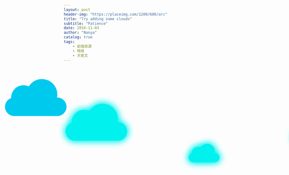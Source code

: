 ```yaml
---
layout: post
header-img: "https://placeimg.com/1200/600/arc"
title: "Try adding some clouds"
subtitle: "Patience"
date: 2016-11-03
author: "Nanya"
catalog: true
tags:
    - 前端资源
    - 特效
    - 犬夜叉
---
```


<div class="container-fluid container">
    <div id="clouds">
        <div class="cloud1"></div>
        <div class="cloud2"></div>
        <div class="cloud3"></div>
    </div>
    <div id="clouds2">
        <div class="cloud1"></div>
        <div class="cloud2"></div>
        <div class="cloud3"></div>
    </div>
</div>

<style>
.container {
    background: #fff;
}

/* Clouds */
#clouds {
  top: 100px;
  position: relative;
  -webkit-animation: move 20s infinite linear;
  -moz-animation: move 20s infinite linear;
  -ms-animation: move 20s infinite linear;
  z-index: 1;
}

#clouds2 {
  position: relative;
  -webkit-animation: backup 14s infinite linear;
  -moz-animation: backup 14s infinite linear;
  -ms-animation: backup 14s infinite linear;
  z-index: 2;
}

.cloud1, .cloud2, .cloud3 {
  opacity: 1;
}

.cloud1 {
  width: 200px;
  height: 60px;
  background: #00c9ee;
  position: absolute;
  top: 80px;

  -webkit-border-radius: 200px;
  -moz-border-radius: 200px;
  border-radius: 200px;

}

.cloud1:after {
  content: '';
  position: absolute;
  background: #00c9ee;
  width: 80px;
  height: 80px;
  top: -40px;
  left: 20px;

  -webkit-border-radius: 200px;
  -moz-border-radius: 200px;
  border-radius: 200px;

}

.cloud1:before {
  content: '';
  position: absolute;
  background: #00c9ee;
  width: 100px;
  height: 100px;
  top: -60px;
  right: 30px;

  -webkit-border-radius: 200px;
  -moz-border-radius: 200px;
  border-radius: 200px;
}

.cloud2 {
  width: 100px;
  height: 30px;
  background: #00c9ee;
  position: absolute;
  top: 180px;
  left: 400px;

  -webkit-border-radius: 200px;
  -moz-border-radius: 200px;
  border-radius: 200px;
}

.cloud2:after {
  content: '';
  position: absolute;
  background: #00c9ee;
  width: 40px;
  height: 40px;
  top: -20px;
  left: 10px;

  -webkit-border-radius: 200px;
  -moz-border-radius: 200px;
  border-radius: 200px;
}

.cloud2:before {
  content: '';
  position: absolute;
  background: #00c9ee;
  width: 50px;
  height: 50px;
  top: -30px;
  right: 15px;

  -webkit-border-radius: 200px;
  -moz-border-radius: 200px;
  border-radius: 200px;

}

.cloud3 {
  width: 200px;
  height: 60px;
  background: #00c9ee;
  position: absolute;
  top: 100px;
  left: 740px;

  -webkit-border-radius: 200px;
  -moz-border-radius: 200px;
  border-radius: 200px;
}

.cloud3:after {
  content: '';
  position: absolute;
  background: #00c9ee;
  width: 80px;
  height: 80px;
  top: -40px;
  left: 20px;

  -webkit-border-radius: 200px;
  -moz-border-radius: 200px;
  border-radius: 200px;
}

.cloud3:before {
  content: '';
  position: absolute;
  background: #00c9ee;
  width: 100px;
  height: 100px;
  top: -60px;
  right: 30px;

  -webkit-border-radius: 200px;
  -moz-border-radius: 200px;
  border-radius: 200px;
}

@-webkit-keyframes move {
  0% {left: 0px;}
  49% {left: 940px; opacity: 1;}
  50% {left: 940px; opacity: 0;}
  51% {left: -940px; opacity: 0;}
  52% {left: -940px; opacity: 1;}
  100% {left: 0px;}
}

@-webkit-keyframes backup {
  0% {left: -940px;}
  100% {left: 940px;}

}

@-moz-keyframes move {
  0% {left: 0px;}
  49% {left: 940px; opacity: 1;}
  50% {left: 940px; opacity: 0;}
  51% {left: -940px; opacity: 0;}
  52% {left: -940px; opacity: 1;}
  100% {left: 0px;}
}

@-moz-keyframes backup {
  0% {left: -940px;}
  100% {left: 940px;}

}

@-ms-keyframes move {
  0% {left: 0px;}
  49% {left: 940px; opacity: 1;}
  50% {left: 940px; opacity: 0;}
  51% {left: -940px; opacity: 0;}
  52% {left: -940px; opacity: 1;}
  100% {left: 0px;}
}

@-ms-keyframes backup {
  0% {left: -940px;}
  100% {left: 940px;}

}

#clouds .cloud1, #clouds .cloud2, #clouds .cloud2:after, #clouds .cloud2:before, #clouds .cloud3, #clouds .cloud1:after, #clouds .cloud1:before, #clouds .cloud3:before, #clouds .cloud3:after {
    background: #00f1ee;
    box-shadow: 0px 0px 20px 5px #00f1ee;
    -moz-box-shadow: 0px 0px 20px 5px #00f1ee;
    -webkit-box-shadow: 0px 0px 20px 5px #00f1ee;
}

</style>

